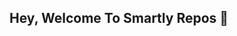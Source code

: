 ## Hey, Welcome To Smartly Repos 👋

<!--

**Here are some ideas to get you started:**

🙋‍♀️ A short introduction - smartly is an AI based smart contract quiz and betting platform!
🌈 Contribution guidelines - currently we do not have any open source repos but stay tuned for any updates :)
👩‍💻 Useful resources - to be updated very soon!
🍿 Fun facts - we are going to launch by the end of 2023! 
🧙 Follow us on X (previously twitter) [@PlayOnSmartly](https://twitter.com/PlayOnSmartly)
-->
